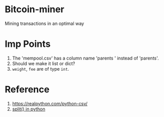 # Bitcoin-miner
Mining transactions in an optimal way

# Imp Points
1. The 'mempool.csv' has a column name 'parents ' instead of 'parents'.
2. Should we make it list or dict?
3. `weight`, `fee` are of type `int`.

# Reference
1. https://realpython.com/python-csv/
2. [split() in python](https://stackoverflow.com/questions/16645083/when-splitting-an-empty-string-in-python-why-does-split-return-an-empty-list/16645307)